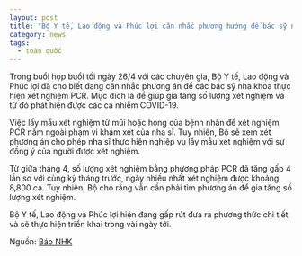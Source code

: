 ```yaml
---
layout: post
title: "Bộ Y tế, Lao động và Phúc lợi cân nhắc phương hướng để bác sỹ nha khoa thực hiện xét nghiệm PCR"
category: news
tags: 
  - toàn quốc
---
```

Trong buổi họp buổi tối ngày 26/4 với các chuyên gia, Bộ Y tế, Lao động và Phúc lợi đã cho biết đang cân nhắc phương án để các bác sỹ nha khoa thực hiện xét nghiệm PCR. Mục đích là để giúp gia tăng số lượng xét nghiệm và từ đó phát hiện được các ca nhiễm COVID-19.

Việc lấy mẫu xét nghiệm từ mũi hoặc họng của bệnh nhân để xét nghiệm PCR nằm ngoài phạm vi khám xét của nha sĩ. Tuy nhiên, Bộ sẽ xem xét phương án cho phép nha sĩ thực hiện nghiệp vụ lấy mẫu xét nghiệm với sự đồng ý của người được xét nghiệm.

 

Từ giữa tháng 4, số lượng xét nghiệm bằng phương pháp PCR đã tăng gấp 4 lần so với cùng kỳ tháng trước, ngày nhiều nhất xét nghiệm được khoảng 8,800 ca. Tuy nhiên, Bộ cho rằng vẫn cần phải tìm phương án để gia tăng số lượng xét nghiệm.

Bộ Y tế, Lao động và Phúc lợi hiện đang gấp rút đưa ra phương thức chi tiết, và sẽ thực hiện triển khai trong vài ngày tới.

Nguồn: [Báo NHK](https://www3.nhk.or.jp/news/html/20200426/k10012406561000.html?utm_int=news_contents_news-main_005)